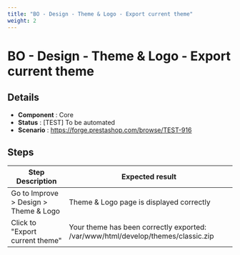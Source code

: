 ```yaml
---
title: "BO - Design - Theme & Logo - Export current theme"
weight: 2
---
```


# BO - Design - Theme & Logo - Export current theme
## Details
* **Component** : Core
* **Status** : [TEST] To be automated
* **Scenario** : https://forge.prestashop.com/browse/TEST-916

## Steps
| Step Description | Expected result |
| ----- | ----- |
| Go to Improve > Design > Theme & Logo | Theme & Logo page is displayed correctly |
| Click to "Export current theme" | Your theme has been correctly exported: /var/www/html/develop/themes/classic.zip |